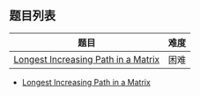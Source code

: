 ## 题目列表  
| 题目 | 难度 |  
|:---:|:---:|  
| [Longest Increasing Path in a Matrix](longest-increasing-path-in-a-matrix/question.md) | 困难 |   
  
 * [Longest Increasing Path in a Matrix](/home/scy/PycharmProjects/leetcode_book/book/memoization/longest-increasing-path-in-a-matrix/question.md)